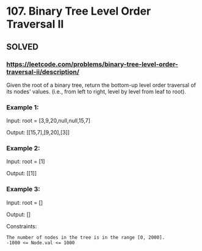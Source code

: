 # 107. Binary Tree Level Order Traversal II

## SOLVED

### https://leetcode.com/problems/binary-tree-level-order-traversal-ii/description/

Given the root of a binary tree, return the bottom-up level order traversal of its nodes' values. (i.e., from left to right, level by level from leaf to root).



### Example 1:

Input: root = [3,9,20,null,null,15,7]

Output: [[15,7],[9,20],[3]]

### Example 2:

Input: root = [1]

Output: [[1]]

### Example 3:

Input: root = []

Output: []



Constraints:

    The number of nodes in the tree is in the range [0, 2000].
    -1000 <= Node.val <= 1000

